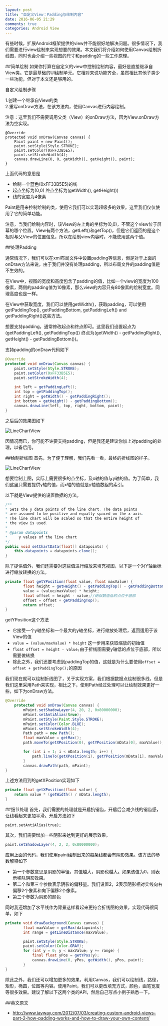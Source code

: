 ```yaml
---
layout: post
title: "自定义View：Padding与绘制内容"
date: 2016-06-05 21:29
comments: true
categories: Android View
---
```

有些时候，扩展Android框架提供的view并不能很好地解决问题。很多情况下，我们需要进行view绘制来实现想要的效果。本文我们将介绍如何使用Canvas绘制折线图，同时也会介绍一些视图的尺寸和padding的一些工作原理。
<!--more-->

##简单绘制
如果你打算在自定义的view中控制绘制内容，最好是直接继承自View类。它是最基础的UI绘制单元。它相对来说功能齐全，虽然相比其他子类少一些功能，但对于本文还是够用的。

自定义绘制步骤

  1.创建一个继承自View的类  
  2.重写onDraw方法，在该方法内，使用Canvas进行内容绘制。
  
注意：这里我们不需要调用父类（View）的onDraw方法，因为View.onDraw方法为空实现。

```
@Override
protected void onDraw(Canvas canvas) {
    Paint paint = new Paint();
    paint.setStyle(Style.STROKE);
    paint.setColor(0xFF33B5E5);
    paint.setStrokeWidth(4);
    canvas.drawLine(0, 0, getWidth(), getHeight(), paint);
}
```

上面代码的意思是

  * 绘制一个蓝色(0xFF33B5E5)的线
  * 起点坐标为(0,0) 终点坐标为(getWidth(), getHeight())
  * 线的宽度为4像素

Paint是用来控制绘制的类，使用它我们可以实现超级多的效果。这里我们仅仅使用了它的简单功能。


注意，当我们绘制内容时，该View的左上角的坐标为(0,0)，不管这个view位于屏幕的哪个位置。View有两个方法，getLeft()和getTop()，但是它们返回的是这个相对与父View的位置信息，所以在绘制view内容时，不能使用这两个值。

##处理Padding

通常情况下，我们可以在xml布局文件中设置padding等信息，但是对于上面的onDraw方法来说，由于我们并没有处理padding，所以布局文件的padding值是不生效的。


在View中，视图的宽度和高度包含了padding的值，比如一个view的宽度为100像素，两侧的padding值为10像素，那么view的内容只有80像素的绘制宽度。同理高度也是一样。

在View中获取宽度，我们可以使用getWidth()，获取padding，可以使用getPaddingTop(), getPaddingBottom, getPaddingLeft() and getPaddingRight()这些方法。

想要支持padding，通常修改起点和终点即可。这里我们设置起点为(getPaddingLeft(), getPaddingTop()) 终点为(getWidth() - getPaddingRight(),  getHeight() - getPaddingBottom())。

支持padding的onDraw代码如下
```java
@Override
protected void onDraw(Canvas canvas) {
    paint.setStyle(Style.STROKE);
    paint.setColor(0xFF33B5E5);
    paint.setStrokeWidth(4);
 
    int left = getPaddingLeft();
    int top = getPaddingTop();
    int right = getWidth() - getPaddingRight();
    int bottom = getHeight() - getPaddingBottom();
    canvas.drawLine(left, top, right, bottom, paint);
}
```
之后后的效果图如下

![LineChartView](http://7jpolu.com1.z0.glb.clouddn.com/LineChartView1-180x300.png)


因情况而已，你可能不许要支持padding，但是我还是建议你加上对padding的处理，以备后用。

##绘制折线图
首先，为了便于理解，我们先看一看，最终的折线图的样子。

![LineChartView](http://7jpolu.com1.z0.glb.clouddn.com/LineChartView2.png)

想要绘制上图，实际上需要很多的点坐标，及x轴的值与y轴的值。为了简单，我们这里只需要提供y轴的值，而x轴的值就是y轴值数组的索引。

以下就是View提供的设置数据的方法。
```java
/**
* Sets the y data points of the line chart. The data points
* are assumed to be positive and equally spaced on the x-axis.
* The line chart will be scaled so that the entire height of
* the view is used.
*
* @param datapoints
*     y values of the line chart
*/
public void setChartData(float[] datapoints) {
    this.datapoints = datapoints.clone();
}
```

除了提供值外，我们还需要对这些值进行缩放来填充视图，以下是一个对Y轴坐标进行缩放转换的方法。

```java
private float getYPosition(float value, float maxValue) {
        float height = getHeight() - getPaddingTop() - getPaddingBottom();
        value = (value/maxValue) * height;
        float offset = height - value;//确保数值低的点位于底部
        offset = offset + getPaddingTop();
        return offset;
}
```


getYPosition这个方法

  * 它接受一个y轴坐标和一个最大的y轴坐标，进行缩放处理后，返回适用于该View的值
  * `value = (value/maxValue) * height` 这一步用来获取缩放的初始值
  * `float offset = height - value;`由于折线图需要y轴低的点位于底部，所以需要做转换
  * 除此之外，我们还要考虑到paddingTop的值，这就是为什么要使用`offset = offset + getPaddingTop();`的原因
 
我们现在就可以绘制折线图了，关于实现方案，我们根据数据点绘制很多线，但是我们这里采用Path来实现，相比之下，使用Path经过处理可以让绘制效果更好一些，如下为onDraw方法。

```java
@Override
    protected void onDraw(Canvas canvas) {
        mPaint.setShadowLayer(4, 20, 2, 0x80000000);
        mPaint.setAntiAlias(true);
        mPaint.setStyle(Paint.Style.STROKE);
        mPaint.setColor(Color.BLUE);
        mPaint.setStrokeWidth(4);
        Path path = new Path();
        float maxValue = getMax();
        path.moveTo(getXPosition(0), getYPosition(mData[0], maxValue));

        for (int i = 1; i < mData.length; i++) {
            path.lineTo(getXPosition(i), getYPosition(mData[i], maxValue));
        }
        canvas.drawPath(path, mPaint);
}
```

上述方法用到的getXPosition实现如下
```java
private float getXPosition(float value) {
    return value * (getWidth() / mData.length);
}
```

##细节处理
首先，我们需要的处理就是开启抗锯齿，开启后会减少线的锯齿感，让线看起来更加平滑。开启方法如下
```
paint.setAntiAlias(true);
```

其次，我们需要增加一些阴影来达到更好的展示效果。
```java
paint.setShadowLayer(4, 2, 2, 0x80000000);
```


应用上面的代码，我们使用paint绘制出来的每条线都会有阴影效果。该方法的参数解释如下

  * 第一个参数意思是阴影的半径，其值越大，阴影也越大。如果该值为0，则表示移除阴影效果。
  * 第二个和第三个参数表示阴影的偏移量。我们设置2，2表示阴影相对实线向右偏移2个像素和向下偏移2个像素。
  * 第三个参数为阴影的颜色
 
同时我还增加了水平线作为背景这样看起来更符合折线图的效果，实现代码很简单，如下
```java
private void drawBackground(Canvas canvas) {
        float maxValue = getMax(datapoints);
        int range = getLineDistance(maxValue);

        paint.setStyle(Style.STROKE);
        paint.setColor(Color.GRAY);
        for (int y = 0; y < maxValue; y += range) {
            final float yPos = getYPos(y);
            canvas.drawLine(0, yPos, getWidth(), yPos, paint);
        }
}
```

除此之外，我们还可以增加更多的效果，利用Canvas，我们可以绘制线，路径，矩形，椭圆，位图等内容。使用Paint，我们可以更改填充方式，颜色，画笔宽度等很多效果。建议了解以下这两个类的API，然后自己写点小例子熟悉一下。

##英文原文
  * http://www.jayway.com/2012/07/03/creating-custom-android-views-part-2-how-padding-works-and-how-to-draw-your-own-content/
